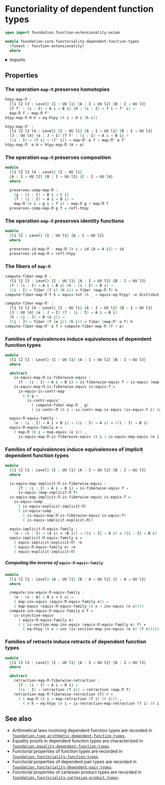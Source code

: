# Functoriality of dependent function types

```agda
open import foundation.function-extensionality-axiom

module foundation-core.functoriality-dependent-function-types
  (funext : function-extensionality)
  where
```

<details><summary>Imports</summary>

```agda
open import foundation.dependent-pair-types
open import foundation.dependent-products-contractible-types funext
open import foundation.function-extensionality funext
open import foundation.implicit-function-types
open import foundation.universe-levels

open import foundation-core.contractible-maps
open import foundation-core.contractible-types
open import foundation-core.equivalences
open import foundation-core.families-of-equivalences
open import foundation-core.fibers-of-maps
open import foundation-core.function-types
open import foundation-core.functoriality-dependent-pair-types
open import foundation-core.homotopies
open import foundation-core.identity-types
open import foundation-core.injective-maps
open import foundation-core.retractions
open import foundation-core.type-theoretic-principle-of-choice
```

</details>

## Properties

### The operation `map-Π` preserves homotopies

```agda
htpy-map-Π :
  {l1 l2 l3 : Level} {I : UU l1} {A : I → UU l2} {B : I → UU l3}
  {f f' : (i : I) → A i → B i} (H : (i : I) → f i ~ f' i) →
  map-Π f ~ map-Π f'
htpy-map-Π H h = eq-htpy (λ i → H i (h i))

htpy-map-Π' :
  {l1 l2 l3 l4 : Level} {I : UU l1} {A : I → UU l2} {B : I → UU l3}
  {J : UU l4} (α : J → I) {f f' : (i : I) → A i → B i} →
  ((i : I) → (f i) ~ (f' i)) → map-Π' α f ~ map-Π' α f'
htpy-map-Π' α H = htpy-map-Π (H ∘ α)
```

### The operation `map-Π` preserves composition

```agda
module _
  {l1 l2 l3 l4 : Level} {I : UU l1}
  {A : I → UU l2} {B : I → UU l3} {C : I → UU l4}
  where

  preserves-comp-map-Π :
    (g : (i : I) → B i → C i)
    (f : (i : I) → A i → B i) →
    map-Π (λ i → g i ∘ f i) ~ map-Π g ∘ map-Π f
  preserves-comp-map-Π g f = refl-htpy
```

### The operation `map-Π` preserves identity functions

```agda
module _
  {l1 l2 : Level} {I : UU l1} {A : I → UU l2}
  where

  preserves-id-map-Π : map-Π (λ i → id {A = A i}) ~ id
  preserves-id-map-Π = refl-htpy
```

### The fibers of `map-Π`

```agda
compute-fiber-map-Π :
  {l1 l2 l3 : Level} {I : UU l1} {A : I → UU l2} {B : I → UU l3}
  (f : (i : I) → A i → B i) (h : (i : I) → B i) →
  ((i : I) → fiber (f i) (h i)) ≃ fiber (map-Π f) h
compute-fiber-map-Π f h = equiv-tot (λ _ → equiv-eq-htpy) ∘e distributive-Π-Σ

compute-fiber-map-Π' :
  {l1 l2 l3 l4 : Level} {I : UU l1} {A : I → UU l2} {B : I → UU l3}
  {J : UU l4} (α : J → I) (f : (i : I) → A i → B i)
  (h : (j : J) → B (α j)) →
  ((j : J) → fiber (f (α j)) (h j)) ≃ fiber (map-Π' α f) h
compute-fiber-map-Π' α f = compute-fiber-map-Π (f ∘ α)
```

### Families of equivalences induce equivalences of dependent function types

```agda
module _
  {l1 l2 l3 : Level} {I : UU l1} {A : I → UU l2} {B : I → UU l3}
  where

  abstract
    is-equiv-map-Π-is-fiberwise-equiv :
      {f : (i : I) → A i → B i} → is-fiberwise-equiv f → is-equiv (map-Π f)
    is-equiv-map-Π-is-fiberwise-equiv is-equiv-f =
      is-equiv-is-contr-map
        ( λ g →
          is-contr-equiv' _
            ( compute-fiber-map-Π _ g)
            ( is-contr-Π (λ i → is-contr-map-is-equiv (is-equiv-f i) (g i))))

  equiv-Π-equiv-family :
    (e : (i : I) → A i ≃ B i) → ((i : I) → A i) ≃ ((i : I) → B i)
  equiv-Π-equiv-family e =
    ( map-Π (λ i → map-equiv (e i)) ,
      is-equiv-map-Π-is-fiberwise-equiv (λ i → is-equiv-map-equiv (e i)))
```

### Families of equivalences induce equivalences of implicit dependent function types

```agda
module _
  {l1 l2 l3 : Level} {I : UU l1} {A : I → UU l2} {B : I → UU l3}
  where

  is-equiv-map-implicit-Π-is-fiberwise-equiv :
      {f : (i : I) → A i → B i} → is-fiberwise-equiv f →
      is-equiv (map-implicit-Π f)
  is-equiv-map-implicit-Π-is-fiberwise-equiv is-equiv-f =
    is-equiv-comp _ _
      ( is-equiv-explicit-implicit-Π)
      ( is-equiv-comp _ _
        ( is-equiv-map-Π-is-fiberwise-equiv is-equiv-f)
        ( is-equiv-implicit-explicit-Π))

  equiv-implicit-Π-equiv-family :
    (e : (i : I) → (A i) ≃ (B i)) → ({i : I} → A i) ≃ ({i : I} → B i)
  equiv-implicit-Π-equiv-family e =
    ( equiv-implicit-explicit-Π) ∘e
    ( equiv-Π-equiv-family e) ∘e
    ( equiv-explicit-implicit-Π)
```

##### Computing the inverse of `equiv-Π-equiv-family`

```agda
module _
  {l1 l2 l3 : Level} {A : UU l1} {B : A → UU l2} {C : A → UU l3}
  where

  compute-inv-equiv-Π-equiv-family :
    (e : (x : A) → B x ≃ C x) →
    ( map-inv-equiv (equiv-Π-equiv-family e)) ~
    ( map-equiv (equiv-Π-equiv-family (λ x → inv-equiv (e x))))
  compute-inv-equiv-Π-equiv-family e f =
    is-injective-equiv
      ( equiv-Π-equiv-family e)
      ( ( is-section-map-inv-equiv (equiv-Π-equiv-family e) f) ∙
        ( eq-htpy (λ x → inv (is-section-map-inv-equiv (e x) (f x)))))
```

### Families of retracts induce retracts of dependent function types

```agda
module _
  {l1 l2 l3 : Level} {I : UU l1} {A : I → UU l2} {B : I → UU l3}
  where

  abstract
    retraction-map-Π-fiberwise-retraction :
      {f : (i : I) → A i → B i} →
      ((i : I) → retraction (f i)) → retraction (map-Π f)
    retraction-map-Π-fiberwise-retraction {f} r =
      ( ( map-Π (λ i → map-retraction (f i) (r i))) ,
        ( λ h → eq-htpy (λ i → is-retraction-map-retraction (f i) (r i) (h i))))
```

## See also

- Arithmetical laws involving dependent function types are recorded in
  [`foundation.type-arithmetic-dependent-function-types`](foundation.type-arithmetic-dependent-function-types.md).
- Equality proofs in dependent function types are characterized in
  [`foundation.equality-dependent-function-types`](foundation.equality-dependent-function-types.md).
- Functorial properties of function types are recorded in
  [`foundation.functoriality-function-types`](foundation.functoriality-function-types.md).
- Functorial properties of dependent pair types are recorded in
  [`foundation.functoriality-dependent-pair-types`](foundation.functoriality-dependent-pair-types.md).
- Functorial properties of cartesian product types are recorded in
  [`foundation.functoriality-cartesian-product-types`](foundation.functoriality-cartesian-product-types.md).
